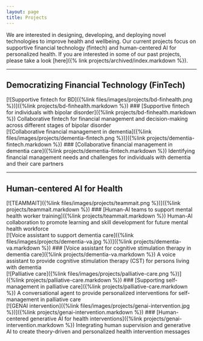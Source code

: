 ```yaml
---
layout: page
title: Projects
---
```


We are interested in designing, developing, and deploying novel
technologies to improve health and wellbeing. Our current projects
focus on supportive financial technology (fintech) and human-centered AI for personalized health.
If you are interested in some of our past projects, please take a look [here]({% link projects/archived/index.markdown %}).

<div class="row">
<div class="col-md-12 text-center" markdown="1">

---
## Democratizing Financial Technology (FinTech) ##
</div>
</div>

<div class="row">

<div class="col-lg-6" markdown="1">
[![Supportive fintech for BD]({%link files/images/projects/bd-finhealth.png %})]({%link projects/bd-finhealth.markdown %})
### [Supportive fintech for individuals with bipolar disorder]({%link projects/bd-finhealth.markdown %})
Collaborative fintech for financial management and decision-making across different stages of bipolar disorder
</div>

<div class="col-lg-6" markdown="1">
[![Collaborative financial management in dementia]({%link files/images/projects/dementia-fintech.png %})]({%link projects/dementia-fintech.markdown %})
### [Collaborative financial management in dementia care]({%link projects/dementia-fintech.markdown %})
Identifying financial management needs and challenges for individuals with dementia and their care partners
</div>

</div>

<div class="row">
<div class="col-md-12 text-center" markdown="1">

---
## Human-centered AI for Health ##
</div>
</div>

<div class="row">

<div class="col-lg-6" markdown="1">
[![TEAMMAIT]({%link files/images/projects/teammait.png %})]({%link projects/teammait.markdown %})
### [Human-AI teams to support mental health worker training]({%link projects/teammait.markdown %})
Human-AI collaboration to promote learning and skill development for future mental health workforce
</div>

<div class="col-lg-6" markdown="1">
[![Voice assistant to support dementia care]({%link files/images/projects/dementia-va.jpg %})]({%link projects/dementia-va.markdown %})
### [Voice assistant for cognitive stimulation therapy in dementia care]({%link projects/dementia-va.markdown %})
A voice assistant to provide cognitive stimulation therapy (CST) for persons living with dementia
</div>

<div class="row">
<div class="col-lg-6" markdown="1">
[![Palliative care]({%link files/images/projects/palliative-care.png %})]({%link projects/palliative-care.markdown %})
### [Supporting self-management in palliative care]({%link projects/palliative-care.markdown %})
A conversational agent to provide personalized interventions for self-management in palliative care
</div>

<div class="col-lg-6" markdown="1">
[![GENAI intervention]({%link files/images/projects/genai-intervention.jpg %})]({%link projects/genai-intervention.markdown %})
### [Human-centered generative AI for health interventions]({%link projects/genai-intervention.markdown %})
Integrating human supervision and generative AI to create theory-driven and personalized health intervention messages
</div>

</div>

